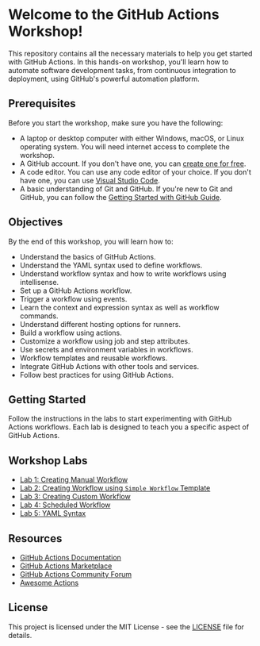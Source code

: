 # Welcome to the GitHub Actions Workshop!

This repository contains all the necessary materials to help you get started with GitHub Actions. In this hands-on workshop, you'll learn how to automate software development tasks, from continuous integration to deployment, using GitHub's powerful automation platform.

## Prerequisites

Before you start the workshop, make sure you have the following:

- A laptop or desktop computer with either Windows, macOS, or Linux operating system. You will need internet access to complete the workshop.
- A GitHub account. If you don't have one, you can [create one for free](http://github.com).
- A code editor. You can use any code editor of your choice. If you don't have one, you can use [Visual Studio Code](https://code.visualstudio.com/).
- A basic understanding of Git and GitHub. If you're new to Git and GitHub, you can follow the [Getting Started with GitHub Guide](https://guides.github.com/activities/hello-world/).

## Objectives

By the end of this workshop, you will learn how to:

- Understand the basics of GitHub Actions.
- Understand the YAML syntax used to define workflows.
- Understand workflow syntax and how to write workflows using intellisense.
- Set up a GitHub Actions workflow.
- Trigger a workflow using events.
- Learn the context and expression syntax as well as workflow commands.
- Understand different hosting options for runners.
- Build a workflow using actions.
- Customize a workflow using job and step attributes.
- Use secrets and environment variables in workflows.
- Workflow templates and reusable workflows.
- Integrate GitHub Actions with other tools and services.
- Follow best practices for using GitHub Actions.

## Getting Started

Follow the instructions in the labs to start experimenting with GitHub Actions workflows. Each lab is designed to teach you a specific aspect of GitHub Actions.

## Workshop Labs

- [Lab 1: Creating Manual Workflow](./labs/intro-manual-workflow.md)
- [Lab 2: Creating Workflow using `Simple Workflow` Template](./labs/intro-simple-workflow.md)
- [Lab 3: Creating Custom Workflow](./labs/intro-custom-workflow.md)
- [Lab 4: Scheduled Workflow](./labs/intro-custom-workflow.md)
- [Lab 5: YAML Syntax](./labs/intro-yaml-syntax.md)

## Resources

- [GitHub Actions Documentation](https://docs.github.com/en/actions)
- [GitHub Actions Marketplace](https://github.com/marketplace?type=actions)
- [GitHub Actions Community Forum](https://github.community/c/github-actions/42)
- [Awesome Actions](https://github.com/sdras/awesome-actions)

## License

This project is licensed under the MIT License - see the [LICENSE](LICENSE) file for details.
